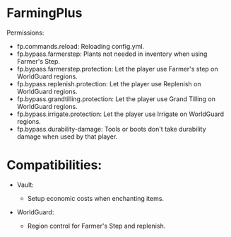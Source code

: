 # FarmingPlus
Permissions:
  - fp.commands.reload: Reloading config.yml.
  - fp.bypass.farmerstep: Plants not needed in inventory when using Farmer's Step.
  - fp.bypass.farmerstep.protection: Let the player use Farmer's step on WorldGuard regions. 
  - fp.bypass.replenish.protection: Let the player use Replenish on WorldGuard regions.
  - fp.bypass.grandtilling.protection: Let the player use Grand Tilling on WorldGuard regions.
  - fp.bypass.irrigate.protection: Let the player use Irrigate on WorldGuard regions.
  - fp.bypass.durability-damage: Tools or boots don't take durability damage when used by that player.

# Compatibilities:
- Vault:
  - Setup economic costs when enchanting items.

- WorldGuard:
  - Region control for Farmer's Step and replenish.